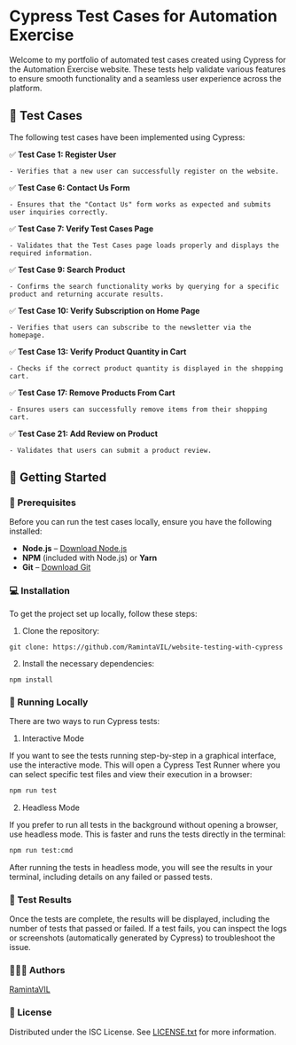 # Cypress Test Cases for Automation Exercise

Welcome to my portfolio of automated test cases created using Cypress for the Automation Exercise website. These tests help validate various features to ensure smooth functionality and a seamless user experience across the platform.

## 🧪 Test Cases

The following test cases have been implemented using Cypress:

✅ **Test Case 1: Register User**

    - Verifies that a new user can successfully register on the website.

✅ **Test Case 6: Contact Us Form**

    - Ensures that the "Contact Us" form works as expected and submits user inquiries correctly.

✅ **Test Case 7: Verify Test Cases Page**

    - Validates that the Test Cases page loads properly and displays the required information.

✅ **Test Case 9: Search Product**

    - Confirms the search functionality works by querying for a specific product and returning accurate results.

✅ **Test Case 10: Verify Subscription on Home Page**

    - Verifies that users can subscribe to the newsletter via the homepage.

✅ **Test Case 13: Verify Product Quantity in Cart**

    - Checks if the correct product quantity is displayed in the shopping cart.

✅ **Test Case 17: Remove Products From Cart**

    - Ensures users can successfully remove items from their shopping cart.

✅ **Test Case 21: Add Review on Product**

    - Validates that users can submit a product review.

## 🎯 Getting Started

### 💫 Prerequisites

Before you can run the test cases locally, ensure you have the following installed:

-   **Node.js** – [Download Node.js](https://nodejs.org)
-   **NPM** (included with Node.js) or **Yarn**
-   **Git** – [Download Git](https://git-scm.com)

### 💻 Installation

To get the project set up locally, follow these steps:

1. Clone the repository:

```
git clone: https://github.com/RamintaVIL/website-testing-with-cypress
```

2. Install the necessary dependencies:

```
npm install
```

### 💨 Running Locally

There are two ways to run Cypress tests:

1. Interactive Mode

If you want to see the tests running step-by-step in a graphical interface, use the interactive mode. This will open a Cypress Test Runner where you can select specific test files and view their execution in a browser:

```bash
npm run test
```

2. Headless Mode

If you prefer to run all tests in the background without opening a browser, use headless mode. This is faster and runs the tests directly in the terminal:

```bash
npm run test:cmd
```

After running the tests in headless mode, you will see the results in your terminal, including details on any failed or passed tests.

### 📝 Test Results

Once the tests are complete, the results will be displayed, including the number of tests that passed or failed. If a test fails, you can inspect the logs or screenshots (automatically generated by Cypress) to troubleshoot the issue.

### 🙋🏽‍♀️ Authors

[RamintaVIL](https://github.com/RamintaVIL)

### 📜 License

Distributed under the ISC License. See [LICENSE.txt](./LICENSE.txt) for more information.
